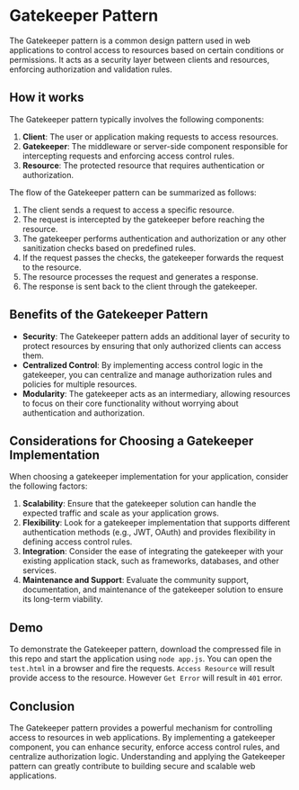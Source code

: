 # Gatekeeper Pattern

The Gatekeeper pattern is a common design pattern used in web applications to control access to resources based on certain conditions or permissions. It acts as a security layer between clients and resources, enforcing authorization and validation rules.

## How it works

The Gatekeeper pattern typically involves the following components:

1. **Client**: The user or application making requests to access resources.
2. **Gatekeeper**: The middleware or server-side component responsible for intercepting requests and enforcing access control rules.
3. **Resource**: The protected resource that requires authentication or authorization.

The flow of the Gatekeeper pattern can be summarized as follows:

1. The client sends a request to access a specific resource.
2. The request is intercepted by the gatekeeper before reaching the resource.
3. The gatekeeper performs authentication and authorization or any other sanitization checks based on predefined rules.
4. If the request passes the checks, the gatekeeper forwards the request to the resource.
5. The resource processes the request and generates a response.
6. The response is sent back to the client through the gatekeeper.

## Benefits of the Gatekeeper Pattern

- **Security**: The Gatekeeper pattern adds an additional layer of security to protect resources by ensuring that only authorized clients can access them.
- **Centralized Control**: By implementing access control logic in the gatekeeper, you can centralize and manage authorization rules and policies for multiple resources.
- **Modularity**: The gatekeeper acts as an intermediary, allowing resources to focus on their core functionality without worrying about authentication and authorization.

## Considerations for Choosing a Gatekeeper Implementation

When choosing a gatekeeper implementation for your application, consider the following factors:

1. **Scalability**: Ensure that the gatekeeper solution can handle the expected traffic and scale as your application grows.
2. **Flexibility**: Look for a gatekeeper implementation that supports different authentication methods (e.g., JWT, OAuth) and provides flexibility in defining access control rules.
3. **Integration**: Consider the ease of integrating the gatekeeper with your existing application stack, such as frameworks, databases, and other services.
4. **Maintenance and Support**: Evaluate the community support, documentation, and maintenance of the gatekeeper solution to ensure its long-term viability.

## Demo

To demonstrate the Gatekeeper pattern, download the compressed file in this repo and start the application using `node app.js`. You can open the `test.html` in a browser and fire the requests.
`Access Resource` will result provide access to the resource. However `Get Error` will result in `401` error.

## Conclusion

The Gatekeeper pattern provides a powerful mechanism for controlling access to resources in web applications. By implementing a gatekeeper component, you can enhance security, enforce access control rules, and centralize authorization logic. Understanding and applying the Gatekeeper pattern can greatly contribute to building secure and scalable web applications.

